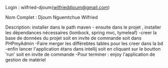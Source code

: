 Login : wilfried-djoum(wilfrieddjoum@gmail.com)

Nom Complet : Djoum Nguemtchue  Wilfried

Description: installer dans le path maven
		- ensuite dans le projet , installer les dépendances nécessaires (lombock, spring mvc, tymeleaf)
		-creer la base de données du projet soit en invite de commande soit dans PHPmyAdmin
		-Faire merger les différebtes tables pour les creer dans la bd 
		-enfin lancer l'application étans dans intellij soit en cliquant sur le boutton 'run' soit en invite de commande
		-Pour terminer : enjoy l'application de gestion de matériel